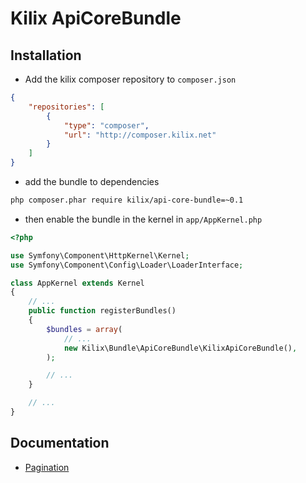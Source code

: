 Kilix ApiCoreBundle
===================

Installation
------------

* Add the kilix composer repository to `composer.json`

```json
{
    "repositories": [
        {
            "type": "composer",
            "url": "http://composer.kilix.net"
        }
    ]
}
```

* add the bundle to dependencies

```sh
php composer.phar require kilix/api-core-bundle=~0.1
```
* then enable the bundle in the kernel in `app/AppKernel.php`

```php
<?php

use Symfony\Component\HttpKernel\Kernel;
use Symfony\Component\Config\Loader\LoaderInterface;

class AppKernel extends Kernel
{
    // ...
    public function registerBundles()
    {
        $bundles = array(
            // ...
            new Kilix\Bundle\ApiCoreBundle\KilixApiCoreBundle(),
        );

        // ...
    }

    // ...
}
```

Documentation
------------

* [Pagination](pagination.md)